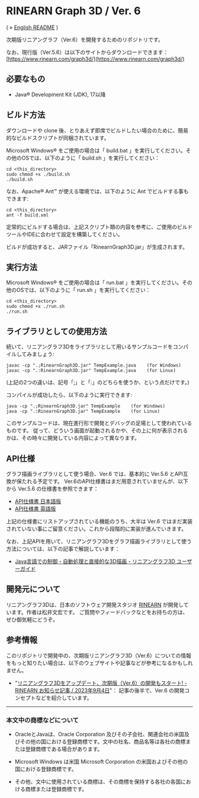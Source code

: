 # RINEARN Graph 3D / Ver. 6

( &raquo; [English README](./README.md) )

次期版リニアングラフ（Ver.6）を開発するためのリポジトリです。

なお、現行版（Ver.5.6）は以下のサイトからダウンロードできます：
<br />
[https://www.rinearn.com/graph3d/](https://www.rinearn.com/graph3d/)


## 必要なもの

* Java&reg; Development Kit (JDK), 17以降

## ビルド方法

ダウンロードや clone 後、とりあえず即席でビルドしたい場合のために、簡易的なビルドスクリプトが同梱されています。

Microsoft Windows&reg; をご使用の場合は「 build.bat 」を実行してください。その他のOSでは、以下のように「 build.sh 」を実行してください：

    cd <this_directory>
    sudo chmod +x ./build.sh
    ./build.sh

なお、Apache&reg; Ant&trade; が使える環境では、以下のように Ant でビルドする事もできます:

    cd <this_directory>
    ant -f build.xml

定常的にビルドする場合は、上記スクリプト類の内容を参考に、ご使用のビルドツールやIDEに合わせて設定を構築してください。

ビルドが成功すると、JARファイル「RinearnGraph3D.jar」が生成されます。


## 実行方法

Microsoft Windows&reg; をご使用の場合は「 run.bat 」を実行してください。その他のOSでは、以下のように「 run.sh 」を実行してください：

    cd <this_directory>
    sudo chmod +x ./run.sh
    ./run.sh


## ライブラリとしての使用方法

続いて、リニアングラフ3Dをライブラリとして用いるサンプルコードをコンパイルしてみましょう:

    javac -cp ".;RinearnGraph3D.jar" TempExample.java    (for Windows)
    javac -cp ".:RinearnGraph3D.jar" TempExample.java    (for Linux)

(上記の2つの違いは、記号「;」と「:」のどちらを使うか、という点だけです。)

コンパイルが成功したら、以下のように実行できます:

    java -cp ".;RinearnGraph3D.jar" TempExample    (for Windows)
    java -cp ".:RinearnGraph3D.jar" TempExample    (for Linux)

このサンプルコードは、現在進行形で開発とデバッグの足場として使われているものです。
従って、どういう画面が起動されるかや、その上に何が表示されるかは、その時々に開発している内容によって異なります。


## API仕様

グラフ描画ライブラリとして使う場合、Ver.6 では、基本的に Ver.5.6 とAPI互換が保たれる予定です。
Ver.6のAPI仕様書はまだ用意されていませんが、以下から Ver.5.6 の仕様書を参照できます：

* [API仕様書 日本語版](https://www.rinearn.com/ja-jp/graph3d/api/)
* [API仕様書 英語版](https://www.rinearn.com/en-us/graph3d/api/)

上記の仕様書にリストアップされている機能のうち、大半は Ver.6 ではまだ実装されていない事にご留意ください。これから段階的に実装が進んでいきます。

なお、上記APIを用いて、リニアングラフ3Dをグラフ描画ライブラリとして使う方法については、以下の記事で解説しています：

* [Java言語での制御・自動処理と直接的な3D描画 - リニアングラフ3D ユーザーガイド](https://www.rinearn.com/ja-jp/graph3d/guide/api)


## 開発元について

リニアングラフ3Dは、日本のソフトウェア開発スタジオ [RINEARN](https://www.rinearn.com/) が開発しています。作者は松井文宏です。
ご質問やフィードバックなどをお持ちの方は、ぜひ御気軽にどうぞ。

## 参考情報

このリポジトリで開発中の、次期版リニアングラフ3D（Ver.6）についての情報をもっと知りたい場合は、以下のウェブサイトや記事などが参考になるかもしれません。

* "[リニアングラフ3Dをアップデート、次期版（Ver.6）の開発もスタート! - RINEARN お知らせ記事 / 2023年9月4日](https://www.rinearn.com/ja-jp/info/news/2023/0904-software-update)"： 記事の後半で、Ver.6 の開発コンセプトなどを紹介しています。


---

### 本文中の商標などについて

- OracleとJavaは、Oracle Corporation 及びその子会社、関連会社の米国及びその他の国における登録商標です。文中の社名、商品名等は各社の商標または登録商標である場合があります。

- Microsoft Windows は米国 Microsoft Corporation の米国およびその他の国における登録商標です。

- その他、文中に使用されている商標は、その商標を保持する各社の各国における商標または登録商標です。
